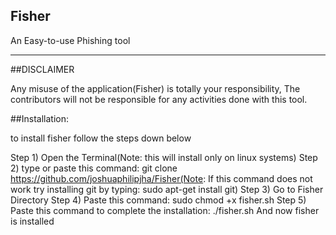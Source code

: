 ## Fisher
An Easy-to-use Phishing tool
_________________________________________________________________________________________________________________________________________________________
##DISCLAIMER

Any misuse of the application(Fisher) is totally your responsibility, The contributors will not be responsible for any activities done with this tool.

##Installation:

to install fisher follow the steps down below

Step 1) Open the Terminal(Note: this will install only on linux systems)
Step 2) type or paste this command: git clone https://github.com/joshuaphilipjha/Fisher(Note: If this command does not work try installing git by typing: sudo apt-get install git)
Step 3) Go to Fisher Directory
Step 4) Paste this command: sudo chmod +x fisher.sh
Step 5) Paste this command to complete the installation: ./fisher.sh
        And now fisher is installed
